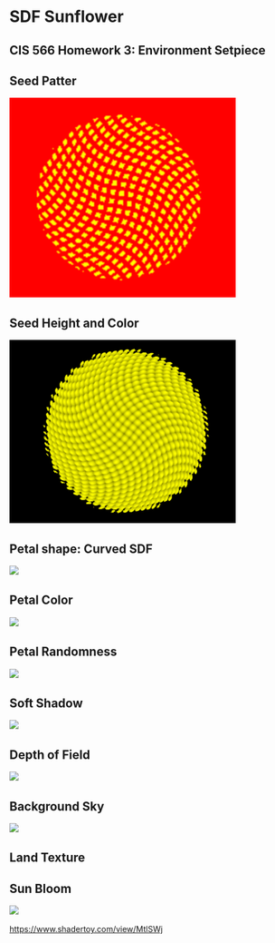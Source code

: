# SDF Sunflower

## CIS 566 Homework 3: Environment Setpiece

## Seed Patter
![](images/seed_pattern.png)

## Seed Height and Color
![](images/seed_height_map.png)

## Petal shape: Curved SDF
![](images/petals.png)
## Petal Color
![](images/petals_color.png)
## Petal Randomness
![](images/petals_color_random.png)
## Soft Shadow
![](images/soft_shadow.png)
## Depth of Field
![](images/depth_field.png)
## Background Sky
![](images/background.png)
## Land Texture
## Sun Bloom
![](images/bloom.png)




https://www.shadertoy.com/view/MtlSWj
